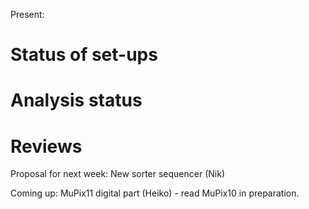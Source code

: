 Present:

# Status of set-ups #


# Analysis status #


# Reviews #

Proposal for next week: New sorter sequencer (Nik)

Coming up: MuPix11 digital part (Heiko) - read MuPix10 in preparation.